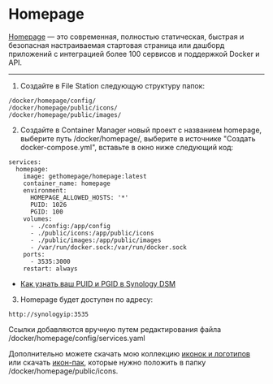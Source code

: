 # Homepage

[Homepage](https://github.com/gethomepage/homepage) — это современная, полностью статическая, быстрая и безопасная настраиваемая стартовая страница или дашборд приложений с интеграцией более 100 сервисов и поддержкой Docker и API.

---

1. Создайте в File Station следующую структуру папок:

```
/docker/homepage/config/
/docker/homepage/public/icons/
/docker/homepage/public/images/
```

2. Создайте в Container Manager новый проект с названием homepage, выберите путь /docker/homepage/, выберите в источнике "Создать docker-compose.yml", вставьте в окно ниже следующий код:

```
services:
  homepage:
    image: gethomepage/homepage:latest
    container_name: homepage
    environment:
      HOMEPAGE_ALLOWED_HOSTS: '*'
      PUID: 1026
      PGID: 100
    volumes:
      - ./config:/app/config
      - ./public/icons:/app/public/icons
      - ./public/images:/app/public/images
      - /var/run/docker.sock:/var/run/docker.sock
    ports:
      - 3535:3000
    restart: always
```

* [Как узнать ваш PUID и PGID в Synology DSM](https://github.com/avenom/synology-docker-compose#puid)

3. Homepage будет доступен по адресу:

```
http://synologyip:3535
```

Ссылки добавляются вручную путем редактирования файла /docker/homepage/config/services.yaml

Дополнительно можете скачать мою коллекцию [иконок и логотипов](https://github.com/avenom/synology-docker-compose/tree/main/icons) или скачать [икон-пак](https://github.com/NX211/homer-icons), которые нужно положить в папку /docker/homepage/public/icons.
